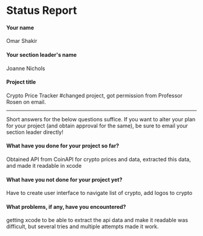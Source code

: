 # Status Report

#### Your name

Omar Shakir

#### Your section leader's name

Joanne Nichols

#### Project title

Crypto Price Tracker #changed project, got permission from Professor Rosen on email.

***

Short answers for the below questions suffice. If you want to alter your plan for your project (and obtain approval for the same), be sure to email your section leader directly!

#### What have you done for your project so far?

Obtained API from CoinAPI for crypto prices and data, extracted this data, and made it readable in xcode

#### What have you not done for your project yet?

Have to create user interface to navigate list of crypto, add logos to crypto

#### What problems, if any, have you encountered?
getting xcode to be able to extract the api data and make it readable was difficult, but several tries and multiple attempts made it work.

